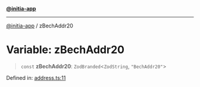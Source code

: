 [**@initia-app**](../types.md)

***

[@initia-app](../types.md) / zBechAddr20

# Variable: zBechAddr20

> `const` **zBechAddr20**: `ZodBranded`\<`ZodString`, `"BechAddr20"`\>

Defined in: [address.ts:11](https://github.com/hanwong/app-v2/blob/81e68e88090ddc2ab26b9b4b48b4c48725303c75/app/types/address.ts#L11)
